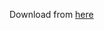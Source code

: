 Download from [here](https://drive.google.com/file/d/1LGH1N1F8BRDkym75Du02R6qvDat7_40T/view?usp=sharing)
